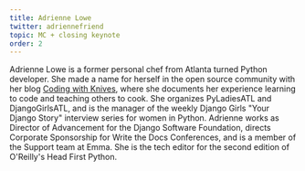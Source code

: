 ```yaml
---
title: Adrienne Lowe
twitter: adriennefriend
topic: MC + closing keynote
order: 2
---
```


Adrienne Lowe is a former personal chef from Atlanta turned Python developer. She made a name for herself in the open source community with her blog [Coding with Knives](http://codingwithkniv.es), where she documents her experience learning to code and teaching others to cook. She organizes PyLadiesATL and DjangoGirlsATL, and is the manager of the weekly Django Girls "Your Django Story" interview series for women in Python. Adrienne works as Director of Advancement for the Django Software Foundation, directs Corporate Sponsorship for Write the Docs Conferences, and is a member of the Support team at Emma. She is the tech editor for the second edition of O'Reilly's Head First Python.